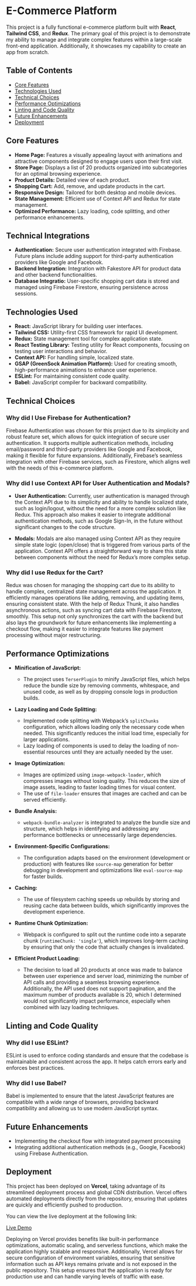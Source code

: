 # E-Commerce Platform

This project is a fully functional e-commerce platform built with **React**, **Tailwind CSS**, and **Redux**. The primary goal of this project is to demonstrate my ability to manage and integrate complex features within a large-scale front-end application. Additionally, it showcases my capability to create an app from scratch.

## Table of Contents

- [Core Features](#features)
- [Technologies Used](#technologies-used)
- [Technical Choices](#technical-choices)
- [Performance Optimizations](#performance-optimizations)
- [Linting and Code Quality](#linting-and-code-quality)
- [Future Enhancements](#future-enhancements)
- [Deployment](#deployment)

## Core Features

- **Home Page:** Features a visually appealing layout with animations and attractive components designed to engage users upon their first visit.
- **Store Page:** Displays a list of 20 products organized into subcategories for an optimal browsing experience.
- **Product Details:** Detailed view of each product.
- **Shopping Cart:** Add, remove, and update products in the cart.
- **Responsive Design:** Tailored for both desktop and mobile devices.
- **State Management:** Efficient use of Context API and Redux for state management.
- **Optimized Performance:** Lazy loading, code splitting, and other performance enhancements.

## Technical Integrations

- **Authentication:** Secure user authentication integrated with Firebase. Future plans include adding support for third-party authentication providers like Google and Facebook.
- **Backend Integration:** Integration with Fakestore API for product data and other backend functionalities.
- **Database Integratio:** User-specific shopping cart data is stored and managed using Firebase Firestore, ensuring persistence across sessions.

## Technologies Used

- **React:** JavaScript library for building user interfaces.
- **Tailwind CSS:** Utility-first CSS framework for rapid UI development.
- **Redux:** State management tool for complex application state.
- **React Testing Library:** Testing utility for React components, focusing on testing user interactions and behavior.
- **Context API:** For handling simple, localized state.
- **GSAP (GreenSock Animation Platform):** Used for creating smooth, high-performance animations to enhance user experience.
- **ESLint:** For maintaining consistent code quality.
- **Babel:** JavaScript compiler for backward compatibility.

## Technical Choices

### Why did I Use Firebase for Authentication?

Firebase Authentication was chosen for this project due to its simplicity and robust feature set, which allows for quick integration of secure user authentication. It supports multiple authentication methods, including email/password and third-party providers like Google and Facebook, making it flexible for future expansions. Additionally, Firebase’s seamless integration with other Firebase services, such as Firestore, which aligns well with the needs of this e-commerce platform.

### Why did I use Context API for User Authentication and Modals?

- **User Authentication:** Currently, user authentication is managed through the Context API due to its simplicity and ability to handle localized state, such as login/logout, without the need for a more complex solution like Redux. This approach also makes it easier to integrate additional authentication methods, such as Google Sign-In, in the future without significant changes to the code structure.

- **Modals:** Modals are also managed using Context API as they require simple state logic (open/close) that is triggered from various parts of the application. Context API offers a straightforward way to share this state between components without the need for Redux’s more complex setup.

### Why did I use Redux for the Cart?

Redux was chosen for managing the shopping cart due to its ability to handle complex, centralized state management across the application. It efficiently manages operations like adding, removing, and updating items, ensuring consistent state. With the help of Redux Thunk, it also handles asynchronous actions, such as syncing cart data with Firebase Firestore, smoothly. This setup not only synchronizes the cart with the backend but also lays the groundwork for future enhancements like implementing a checkout flow, making it easier to integrate features like payment processing without major restructuring.

## Performance Optimizations

- **Minification of JavaScript:**

  - The project uses `TerserPlugin` to minify JavaScript files, which helps reduce the bundle size by removing comments, whitespace, and unused code, as well as by dropping console logs in production builds.

- **Lazy Loading and Code Splitting:**

  - Implemented code splitting with Webpack’s `splitChunks` configuration, which allows loading only the necessary code when needed. This significantly reduces the initial load time, especially for larger applications.
  - Lazy loading of components is used to delay the loading of non-essential resources until they are actually needed by the user.

- **Image Optimization:**

  - Images are optimized using `image-webpack-loader`, which compresses images without losing quality. This reduces the size of image assets, leading to faster loading times for visual content.
  - The use of `file-loader` ensures that images are cached and can be served efficiently.

- **Bundle Analysis:**

  - `webpack-bundle-analyzer` is integrated to analyze the bundle size and structure, which helps in identifying and addressing any performance bottlenecks or unnecessarily large dependencies.

- **Environment-Specific Configurations:**

  - The configuration adapts based on the environment (development or production) with features like `source-map` generation for better debugging in development and optimizations like `eval-source-map` for faster builds.

- **Caching:**

  - The use of filesystem caching speeds up rebuilds by storing and reusing cache data between builds, which significantly improves the development experience.

- **Runtime Chunk Optimization:**

  - Webpack is configured to split out the runtime code into a separate chunk (`runtimeChunk: 'single'`), which improves long-term caching by ensuring that only the code that actually changes is invalidated.

- **Efficient Product Loading:**

  - The decision to load all 20 products at once was made to balance between user experience and server load, minimizing the number of API calls and providing a seamless browsing experience. Additionally, the API used does not support pagination, and the maximum number of products available is 20, which I determined would not significantly impact performance, especially when combined with lazy loading techniques.

## Linting and Code Quality

### Why did I use ESLint?

ESLint is used to enforce coding standards and ensure that the codebase is maintainable and consistent across the app. It helps catch errors early and enforces best practices.

### Why did I use Babel?

Babel is implemented to ensure that the latest JavaScript features are compatible with a wide range of browsers, providing backward compatibility and allowing us to use modern JavaScript syntax.

## Future Enhancements

- Implementing the checkout flow with integrated payment processing
- Integrating additional authentication methods (e.g., Google, Facebook) using Firebase Authentication.

## Deployment

This project has been deployed on **Vercel**, taking advantage of its streamlined deployment process and global CDN distribution. Vercel offers automated deployments directly from the repository, ensuring that updates are quickly and efficiently pushed to production.

You can view the live deployment at the following link:

[Live Demo](https://tina-shop.vercel.app/)

Deploying on Vercel provides benefits like built-in performance optimizations, automatic scaling, and serverless functions, which make the application highly scalable and responsive. Additionally, Vercel allows for secure configuration of environment variables, ensuring that sensitive information such as API keys remains private and is not exposed in the public repository. This setup ensures that the application is ready for production use and can handle varying levels of traffic with ease.
